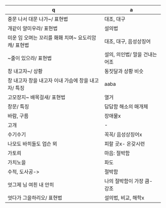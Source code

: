 q | a
---|---
중문 나서 대문 나가~/ 표현법		| 대조, 대구
개같이 얄미우랴/ 표현법		| 설의법
미운 임 오며는 꼬리를 홰홰 치며~ 요도리암캐/ 표현법		| 대조, 대구, 음성상징어
~줄이 있으랴/ 표현법		| 설의, 의인법/ 말을 건내는 어조
창 내고자~/ 상황		| 동짓달과 상황 비슷
창 내고자 창을 내고자 이내 가슴에 창을 내고자/ 특징		| aaba
고모장지~ 배목걸새/ 표현법		| 열거
창문/ 특징		| 답답함 해소의 매개체
바람, 구름		| 장애물x
고개		| -
수기수기		| 꼭꼭/ 음성상징어x
나모도 바히돌도 업슨 뫼		| 피할 곳x- 온갖시련
가토릐		| 마음: 절박함
가치노을		| 파도
수적, 도사공->		| 절박함
엇그제 님 여흰 내 안히		| 나의 절박함이 가장 큼- 강조
엇다가 그을하리오/ 표현법		| 설의법, 비교, 해학x
